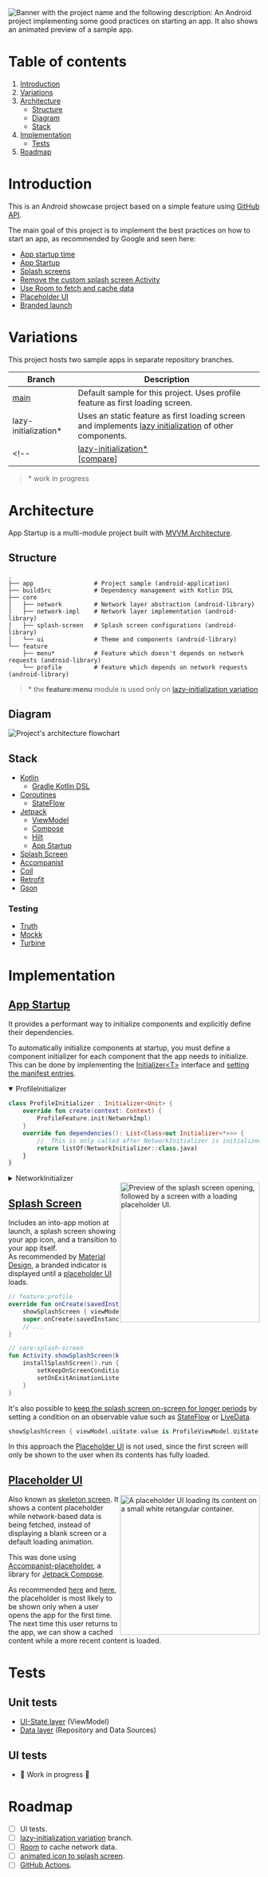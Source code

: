 <img src="https://user-images.githubusercontent.com/35379633/153341610-4ea46111-e1c7-44e1-ab34-c760958fd461.gif" alt="Banner with the project name and the following description: An Android project implementing some good practices on starting an app. It also shows an animated preview of a sample app."/>

# Table of contents
1. [Introduction](#introduction)
2. [Variations](#variations)
3. [Architecture](#architecture)
    - [Structure](#structure)
    - [Diagram](#diagram)
    - [Stack](#stack)
4. [Implementation](#implementation)
    - [Tests](#tests)
5. [Roadmap](#roadmap)

# Introduction
<!-- This is an Android showcase project with the objective of implementing the best practices recommended by Google on how to start an app. -->
This is an Android showcase project based on a simple feature using [GitHub API](https://docs.github.com/en/rest).

The main goal of this project is to implement the best practices on how to start an app, as recommended by Google and seen here:
- [App startup time](https://developer.android.com/topic/performance/vitals/launch-time)
- [App Startup](https://developer.android.com/topic/libraries/app-startup)
- [Splash screens](https://developer.android.com/guide/topics/ui/splash-screen)
- [Remove the custom splash screen Activity](https://developer.android.com/guide/topics/ui/splash-screen/migrate#remove_the_custom_splash_screen_activity)
- [Use Room to fetch and cache data](https://developer.android.com/docs/quality-guidelines/build-for-billions/connectivity#network-arch)
- [Placeholder UI](https://material.io/design/communication/launch-screen.html#placeholder-ui)
- [Branded launch](https://material.io/design/communication/launch-screen.html#branded-launch)

# Variations
This project hosts two sample apps in separate repository branches.

|     Branch    |  Description  |
| ------------- | ------------- |
| [main](https://github.com/guichristovao/app-startup/tree/main) | Default sample for this project. Uses profile feature as first loading screen. |
| lazy-initialization* | Uses an static feature as first loading screen and implements [lazy initialization](https://developer.android.com/topic/libraries/app-startup#manual) of other components. |
<!-- | [lazy-initialization*](https://github.com/guichristovao/app-startup/tree/lazy-initialization)<br/>[[compare](https://github.com/guichristovao/app-startup/compare/lazy-initialization#files_bucket)] | Uses an static feature as first loading screen and implements [lazy initialization](https://developer.android.com/topic/libraries/app-startup#manual) of other components. | -->

> \* work in progress

# Architecture
App Startup is a multi-module project built with [MVVM Architecture](https://developer.android.com/jetpack/guide#recommended-app-arch).

## Structure
```
.
├── app                 # Project sample (android-application)
├── buildSrc            # Dependency management with Kotlin DSL
├── core
│   ├── network         # Network layer abstraction (android-library)
│   ├── network-impl    # Network layer implementation (android-library)
│   ├── splash-screen   # Splash screen configurations (android-library)
│   └── ui              # Theme and components (android-library)
└── feature
    ├── menu*           # Feature which doesn't depends on network requests (android-library)
    └── profile         # Feature which depends on network requests (android-library)
```

> \* the **feature:menu** module is used only on [lazy-initialization variation](#variations)

## Diagram
<img src="https://user-images.githubusercontent.com/35379633/153996531-d10a5231-d221-47ef-bc00-62eb532d1010.gif" alt="Project's architecture flowchart"/>

## Stack
- [Kotlin](https://developer.android.com/kotlin)
  - [Gradle Kotlin DSL](https://docs.gradle.org/current/userguide/kotlin_dsl.html)
- [Coroutines](https://developer.android.com/kotlin/coroutines)
  - [StateFlow](https://developer.android.com/kotlin/flow/stateflow-and-sharedflow#stateflow)
- [Jetpack](https://developer.android.com/jetpack)
  - [ViewModel](https://developer.android.com/topic/libraries/architecture/viewmodel)
  - [Compose](https://developer.android.com/jetpack/compose)
  - [Hilt](https://developer.android.com/training/dependency-injection/hilt-android)
  - [App Startup](https://developer.android.com/topic/libraries/app-startup)
- [Splash Screen](https://developer.android.com/guide/topics/ui/splash-screen)
- [Accompanist](https://github.com/google/accompanist)
- [Coil](https://github.com/coil-kt/coil)
- [Retrofit](https://github.com/square/retrofit)
- [Gson](https://github.com/google/gson)
### Testing
- [Truth](https://github.com/google/truth)
- [Mockk](https://github.com/mockk/mockk)
- [Turbine](https://github.com/cashapp/turbine)

# Implementation

## [App Startup](https://developer.android.com/topic/libraries/app-startup)
It provides a performant way to initialize components and explicitly define their dependencies.

To automatically initialize components at startup, you must define a component initializer for each component that the app needs to initialize.</br>
This can be done by implementing the [Initializer\<T\>](https://developer.android.com/reference/kotlin/androidx/startup/Initializer) interface and [setting the manifest entries](https://developer.android.com/topic/libraries/app-startup#manifest-entries).

<details open>
  <summary>ProfileInitializer</summary>
  
  ```kotlin
  class ProfileInitializer : Initializer<Unit> {
      override fun create(context: Context) {
          ProfileFeature.init(NetworkImpl)
      }
      override fun dependencies(): List<Class<out Initializer<*>>> {
          //  This is only called after NetworkInitializer is initialized
          return listOf(NetworkInitializer::class.java)
      }
  }
  ```
</details>

<details>
  <summary>NetworkInitializer</summary>

  ```kotlin
  class NetworkInitializer : Initializer<Network> {
      override fun create(context: Context): Network {
          return NetworkImpl
      }
      override fun dependencies(): List<Class<out Initializer<*>>> {
          // No dependencies on other components
          return emptyList()
      }
  }
  ```
</details>

<img align="right" src="https://user-images.githubusercontent.com/35379633/154383745-46aacd08-c5ec-4169-a07b-3a5d78f1e06a.gif" alt="Preview of the splash screen opening, followed by a screen with a loading placeholder UI." width="280" style="display: inline; float: right"/>

## [Splash Screen](https://developer.android.com/guide/topics/ui/splash-screen)
Includes an into-app motion at launch, a splash screen showing your app icon, and a transition to your app itself.</br>
As recommended by [Material Design](https://material.io/design/communication/launch-screen.html#placeholder-ui), a branded indicator is displayed until a [placeholder UI](#placeholder-ui) loads.

```kotlin
// feature:profile
override fun onCreate(savedInstanceState: Bundle?) {
    showSplashScreen { viewModel.uiState.value is ProfileViewModel.UiState.Default }
    super.onCreate(savedInstanceState)
    // ...
}

// core:splash-screen
fun Activity.showSplashScreen(keepOnScreenCondition: () -> Boolean) {
    installSplashScreen().run {
        setKeepOnScreenCondition(keepOnScreenCondition)
        setOnExitAnimationListener { ... }
    }
}
```

It's also possible to [keep the splash screen on-screen for longer periods](https://developer.android.com/guide/topics/ui/splash-screen#suspend-drawing) by setting a condition on an observable value such as [StateFlow](https://developer.android.com/kotlin/flow/stateflow-and-sharedflow#stateflow) or [LiveData](https://developer.android.com/topic/libraries/architecture/livedata).

```kotlin
showSplashScreen { viewModel.uiState.value is ProfileViewModel.UiState.Success }
```

In this approach the [Placeholder UI](#placeholder-ui) is not used, since the first screen will only be shown to the user when its contents has fully loaded. 
  
## [Placeholder UI](https://material.io/design/communication/launch-screen.html#placeholder-ui)

<img align="right" src="https://user-images.githubusercontent.com/35379633/154398183-068394b3-36d7-488a-801f-3e7cc960829f.gif" alt="A placeholder UI loading its content on a small white retangular container." width="280" style="display: inline; float: right"/>

Also known as [skeleton screen](https://www.lukew.com/ff/entry.asp?1797). It shows a content placeholder while network-based data is being fetched, instead of displaying a blank screen or a default loading animation.
  
This was done using [Accompanist-placeholder](https://github.com/google/accompanist/tree/main/placeholder-material), a library for [Jetpack Compose](https://developer.android.com/jetpack/compose).

As recommended [here](https://developer.android.com/guide/topics/ui/splash-screen/migrate#remove_the_custom_splash_screen_activity) and [here](https://developer.android.com/docs/quality-guidelines/build-for-billions/connectivity#network-arch), the placeholder is most likely to be shown only when a user opens the app for the first time. The next time this user returns to the app, we can show a cached content while a more recent content is loaded. 
  
# Tests

## Unit tests
- [UI-State layer](https://developer.android.com/jetpack/guide/ui-layer) (ViewModel)
- [Data layer](https://developer.android.com/jetpack/guide/data-layer) (Repository and Data Sources)
  
## UI tests
- :construction: Work in progress :construction:

# Roadmap
- [ ] UI tests.
- [ ] [lazy-initialization variation](#variations) branch.
- [ ] [Room](https://developer.android.com/training/data-storage/room) to cache network data.
- [ ] [animated icon to splash screen](https://developer.android.com/reference/kotlin/androidx/core/splashscreen/SplashScreen#themes). 
- [ ] [GitHub Actions](https://github.com/features/actions).
